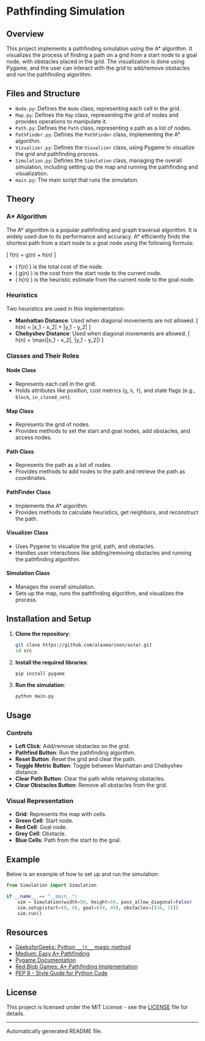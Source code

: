 # Pathfinding Simulation

## Overview

This project implements a pathfinding simulation using the A* algorithm. It visualizes the process of finding a path on a grid from a start node to a goal node, with obstacles placed in the grid. The visualization is done using Pygame, and the user can interact with the grid to add/remove obstacles and run the pathfinding algorithm.

## Files and Structure

- `Node.py`: Defines the `Node` class, representing each cell in the grid.
- `Map.py`: Defines the `Map` class, representing the grid of nodes and provides operations to manipulate it.
- `Path.py`: Defines the `Path` class, representing a path as a list of nodes.
- `PathFinder.py`: Defines the `PathFinder` class, implementing the A* algorithm.
- `Visualizer.py`: Defines the `Visualizer` class, using Pygame to visualize the grid and pathfinding process.
- `Simulation.py`: Defines the `Simulation` class, managing the overall simulation, including setting up the map and running the pathfinding and visualization.
- `main.py`: The main script that runs the simulation.

## Theory

### A* Algorithm

The A* algorithm is a popular pathfinding and graph traversal algorithm. It is widely used due to its performance and accuracy. A* efficiently finds the shortest path from a start node to a goal node using the following formula:

\[ f(n) = g(n) + h(n) \]

- \( f(n) \) is the total cost of the node.
- \( g(n) \) is the cost from the start node to the current node.
- \( h(n) \) is the heuristic estimate from the current node to the goal node.

### Heuristics

Two heuristics are used in this implementation:

- **Manhattan Distance**: Used when diagonal movements are not allowed.
  \[ h(n) = |x_1 - x_2| + |y_1 - y_2| \]
- **Chebyshev Distance**: Used when diagonal movements are allowed.
  \[ h(n) = \max(|x_1 - x_2|, |y_1 - y_2|) \]

### Classes and Their Roles

#### Node Class
- Represents each cell in the grid.
- Holds attributes like position, cost metrics (`g`, `h`, `f`), and state flags (e.g., `block`, `in_closed_set`).

#### Map Class
- Represents the grid of nodes.
- Provides methods to set the start and goal nodes, add obstacles, and access nodes.

#### Path Class
- Represents the path as a list of nodes.
- Provides methods to add nodes to the path and retrieve the path as coordinates.

#### PathFinder Class
- Implements the A* algorithm.
- Provides methods to calculate heuristics, get neighbors, and reconstruct the path.

#### Visualizer Class
- Uses Pygame to visualize the grid, path, and obstacles.
- Handles user interactions like adding/removing obstacles and running the pathfinding algorithm.

#### Simulation Class
- Manages the overall simulation.
- Sets up the map, runs the pathfinding algorithm, and visualizes the process.

## Installation and Setup

1. **Clone the repository**:
   ```sh
   git clone https://github.com/alexmarinon/astar.git
   cd src
   ```

2. **Install the required libraries**:
   ```sh
   pip install pygame
   ```

3. **Run the simulation**:
   ```sh
   python main.py
   ```

## Usage

### Controls

- **Left Click**: Add/remove obstacles on the grid.
- **Pathfind Button**: Run the pathfinding algorithm.
- **Reset Button**: Reset the grid and clear the path.
- **Toggle Metric Button**: Toggle between Manhattan and Chebyshev distance.
- **Clear Path Button**: Clear the path while retaining obstacles.
- **Clear Obstacles Button**: Remove all obstacles from the grid.

### Visual Representation

- **Grid**: Represents the map with cells.
- **Green Cell**: Start node.
- **Red Cell**: Goal node.
- **Grey Cell**: Obstacle.
- **Blue Cells**: Path from the start to the goal.

## Example

Below is an example of how to set up and run the simulation:

```python
from Simulation import Simulation

if __name__ == "__main__":
    sim = Simulation(width=50, height=50, pass_allow_diagonal=False)
    sim.setup(start=(0, 0), goal=(49, 49), obstacles=[(10, 1)])
    sim.run()
```

## Resources

- [GeeksforGeeks: Python `__lt__` magic method](https://www.geeksforgeeks.org/python-__lt__-magic-method/)
- [Medium: Easy A* Pathfinding](https://medium.com/@nicholas.w.swift/easy-a-star-pathfinding-7e6689c7f7b2)
- [Pygame Documentation](https://www.pygame.org/docs/ref/event.html)
- [Red Blob Games: A* Pathfinding Implementation](https://www.redblobgames.com/pathfinding/a-star/implementation.html)
- [PEP 8 - Style Guide for Python Code](https://peps.python.org/pep-0008/)

## License

This project is licensed under the MIT License - see the [LICENSE](LICENSE) file for details.

---

Automatically generated README file.
